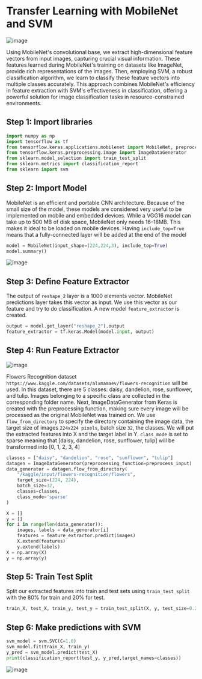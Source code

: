 # Transfer Learning with MobileNet and SVM 

![image](https://github.com/hughiephan/DPL/assets/16631121/7a8e7915-d77d-4b59-aef8-f6830dab245b)

Using MobileNet's convolutional base, we extract high-dimensional feature vectors from input images, capturing crucial visual information. These features learned during MobileNet's training on datasets like ImageNet, provide rich representations of the images. Then, employing SVM, a robust classification algorithm, we learn to classify these feature vectors into multiple classes accurately. This approach combines MobileNet's efficiency in feature extraction with SVM's effectiveness in classification, offering a powerful solution for image classification tasks in resource-constrained environments.

## Step 1: Import libraries
```python
import numpy as np
import tensorflow as tf
from tensorflow.keras.applications.mobilenet import MobileNet, preprocess_input
from tensorflow.keras.preprocessing.image import ImageDataGenerator
from sklearn.model_selection import train_test_split
from sklearn.metrics import classification_report
from sklearn import svm
```

## Step 2: Import Model
MobileNet is an efficient and portable CNN architecture. Because of the small size of the model, these models are considered very useful to be implemented on mobile and embedded devices. While a VGG16 model can take up to 500 MB of disk space, MobileNet only needs 16–18MB. This makes it ideal to be loaded on mobile devices. Having `include_top=True` means that a fully-connected layer will be added at the end of the model

```python
model = MobileNet(input_shape=(224,224,3), include_top=True)
model.summary()
```
![image](https://github.com/hughiephan/DPL/assets/16631121/69cb2019-a45f-4a36-aa85-dbaedcd01d08)

## Step 3: Define Feature Extractor
The output of `reshape_2` layer is a 1000 elements vector. MobileNet predictions layer takes this vector as input. We use this vector as our feature and try to do classification. A new model `feature_extractor` is created.

```python
output = model.get_layer("reshape_2").output
feature_extractor = tf.keras.Model(model.input, output)
```

## Step 4: Run Feature Extractor

![image](https://github.com/hughiephan/DPL/assets/16631121/d80667e4-4aa5-4ad9-90fc-4fa6db7a2e38)

Flowers Recognition dataset `https://www.kaggle.com/datasets/alxmamaev/flowers-recognition` will be used. In this dataset, there are 5 classes: daisy, dandelion, rose, sunflower, and tulip. Images belonging to a specific class are collected in the corresponding folder name. Next, ImageDataGenerator from Keras is created with the preprocessing function, making sure every image will be processed as the original MobileNet was trained on. We use `flow_from_directory` to specify the directory containing the image data, the target size of images `224x224 pixels`, batch size `32`, the classes. We will put the extracted features into X and the target label in Y. `class_mode` is set to sparse meaning that [daisy, dandelion, rose, sunflower, tulip] will be transformed into [0, 1, 2, 3, 4]

```python
classes = ["daisy", "dandelion", "rose", "sunflower", "tulip"]
datagen = ImageDataGenerator(preprocessing_function=preprocess_input)
data_generator = datagen.flow_from_directory(
    "/kaggle/input/flowers-recognition/flowers",
    target_size=(224, 224),
    batch_size=32,
    classes=classes,
    class_mode='sparse'
)

X = []
y = []
for i in range(len(data_generator)):
    images, labels = data_generator[i]
    features = feature_extractor.predict(images)
    X.extend(features)
    y.extend(labels)
X = np.array(X)
y = np.array(y)
```

## Step 5: Train Test Split
Split our extracted features into train and test sets using `train_test_split` with the 80% for train and 20% for test.

```python
train_X, test_X, train_y, test_y = train_test_split(X, y, test_size=0.2)
```

## Step 6: Make predictions with SVM
```python
svm_model = svm.SVC(C=1.0)
svm_model.fit(train_X, train_y)
y_pred = svm_model.predict(test_X)
print(classification_report(test_y, y_pred,target_names=classes))
```
![image](https://github.com/hughiephan/DPL/assets/16631121/adaa6b93-7a3b-428e-8167-ce224e2938e3)
